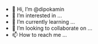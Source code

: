 - 👋 Hi, I’m @dipokamin
- 👀 I’m interested in ...
- 🌱 I’m currently learning ...
- 💞️ I’m looking to collaborate on ...
- 📫 How to reach me ...

<!---
dipokamin/dipokamin is a ✨ special ✨ repository because its `README.md` (this file) appears on your GitHub profile.
You can click the Preview link to take a look at your changes.
--->
